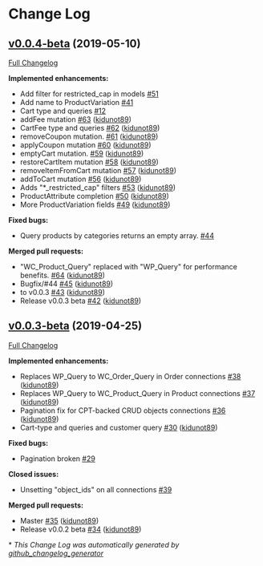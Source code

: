 # Change Log

## [v0.0.4-beta](https://github.com/kidunot89/wp-graphql-woocommerce/tree/v0.0.4-beta) (2019-05-10)
[Full Changelog](https://github.com/kidunot89/wp-graphql-woocommerce/compare/v0.0.3-beta...v0.0.4-beta)

**Implemented enhancements:**

- Add filter for restricted\_cap in models [\#51](https://github.com/kidunot89/wp-graphql-woocommerce/issues/51)
- Add name to ProductVariation [\#41](https://github.com/kidunot89/wp-graphql-woocommerce/issues/41)
- Cart type and queries [\#12](https://github.com/kidunot89/wp-graphql-woocommerce/issues/12)
- addFee mutation [\#63](https://github.com/kidunot89/wp-graphql-woocommerce/pull/63) ([kidunot89](https://github.com/kidunot89))
- CartFee type and queries [\#62](https://github.com/kidunot89/wp-graphql-woocommerce/pull/62) ([kidunot89](https://github.com/kidunot89))
- removeCoupon mutation. [\#61](https://github.com/kidunot89/wp-graphql-woocommerce/pull/61) ([kidunot89](https://github.com/kidunot89))
- applyCoupon mutation [\#60](https://github.com/kidunot89/wp-graphql-woocommerce/pull/60) ([kidunot89](https://github.com/kidunot89))
- emptyCart mutation. [\#59](https://github.com/kidunot89/wp-graphql-woocommerce/pull/59) ([kidunot89](https://github.com/kidunot89))
- restoreCartItem mutation [\#58](https://github.com/kidunot89/wp-graphql-woocommerce/pull/58) ([kidunot89](https://github.com/kidunot89))
- removeItemFromCart mutation [\#57](https://github.com/kidunot89/wp-graphql-woocommerce/pull/57) ([kidunot89](https://github.com/kidunot89))
- addToCart mutation [\#56](https://github.com/kidunot89/wp-graphql-woocommerce/pull/56) ([kidunot89](https://github.com/kidunot89))
- Adds "\*\_restricted\_cap" filters [\#53](https://github.com/kidunot89/wp-graphql-woocommerce/pull/53) ([kidunot89](https://github.com/kidunot89))
- ProductAttribute completion [\#50](https://github.com/kidunot89/wp-graphql-woocommerce/pull/50) ([kidunot89](https://github.com/kidunot89))
- More ProductVariation fields [\#49](https://github.com/kidunot89/wp-graphql-woocommerce/pull/49) ([kidunot89](https://github.com/kidunot89))

**Fixed bugs:**

- Query products by categories returns an empty array. [\#44](https://github.com/kidunot89/wp-graphql-woocommerce/issues/44)

**Merged pull requests:**

- "WC\_Product\_Query" replaced with "WP\_Query" for performance benefits. [\#64](https://github.com/kidunot89/wp-graphql-woocommerce/pull/64) ([kidunot89](https://github.com/kidunot89))
- Bugfix/\#44 [\#45](https://github.com/kidunot89/wp-graphql-woocommerce/pull/45) ([kidunot89](https://github.com/kidunot89))
- to v0.0.3 [\#43](https://github.com/kidunot89/wp-graphql-woocommerce/pull/43) ([kidunot89](https://github.com/kidunot89))
- Release v0.0.3 beta [\#42](https://github.com/kidunot89/wp-graphql-woocommerce/pull/42) ([kidunot89](https://github.com/kidunot89))

## [v0.0.3-beta](https://github.com/kidunot89/wp-graphql-woocommerce/tree/v0.0.3-beta) (2019-04-25)
[Full Changelog](https://github.com/kidunot89/wp-graphql-woocommerce/compare/v0.0.2-beta...v0.0.3-beta)

**Implemented enhancements:**

- Replaces WP\_Query to WC\_Order\_Query in Order connections [\#38](https://github.com/kidunot89/wp-graphql-woocommerce/pull/38) ([kidunot89](https://github.com/kidunot89))
- Replaces WP\_Query to WC\_Product\_Query in Product connections [\#37](https://github.com/kidunot89/wp-graphql-woocommerce/pull/37) ([kidunot89](https://github.com/kidunot89))
- Pagination fix for CPT-backed CRUD objects connections [\#36](https://github.com/kidunot89/wp-graphql-woocommerce/pull/36) ([kidunot89](https://github.com/kidunot89))
- Cart-type and queries and customer query [\#30](https://github.com/kidunot89/wp-graphql-woocommerce/pull/30) ([kidunot89](https://github.com/kidunot89))

**Fixed bugs:**

- Pagination broken [\#29](https://github.com/kidunot89/wp-graphql-woocommerce/issues/29)

**Closed issues:**

- Unsetting "object\_ids" on all connections [\#39](https://github.com/kidunot89/wp-graphql-woocommerce/issues/39)

**Merged pull requests:**

- Master [\#35](https://github.com/kidunot89/wp-graphql-woocommerce/pull/35) ([kidunot89](https://github.com/kidunot89))
- Release v0.0.2 beta [\#34](https://github.com/kidunot89/wp-graphql-woocommerce/pull/34) ([kidunot89](https://github.com/kidunot89))



\* *This Change Log was automatically generated by [github_changelog_generator](https://github.com/skywinder/Github-Changelog-Generator)*